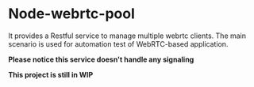 # Node-webrtc-pool

It provides a Restful service to manage multiple webrtc clients. The main scenario is used for automation test of WebRTC-based application. 

**Please notice this service doesn't handle any signaling**

**This project is still in WIP**
